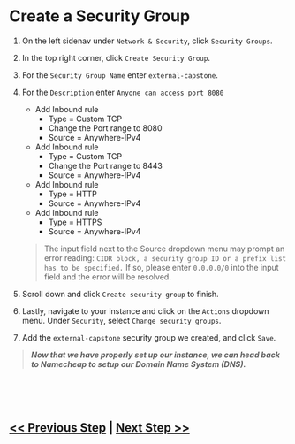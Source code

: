 # Create a Security Group

1. On the left sidenav under `Network & Security`, click `Security Groups`.
2. In the top right corner, click `Create Security Group`.
3. For the `Security Group Name` enter `external-capstone`.
4. For the `Description` enter `Anyone can access port 8080`
    - Add Inbound rule
        - Type = Custom TCP
        - Change the Port range  to 8080
        - Source = Anywhere-IPv4
    - Add Inbound rule
        - Type = Custom TCP
        - Change the Port range  to 8443
        - Source = Anywhere-IPv4
    - Add Inbound rule
        - Type = HTTP
        - Source = Anywhere-IPv4
    - Add Inbound rule
        - Type = HTTPS
        - Source = Anywhere-IPv4
    > The input field next to the Source dropdown menu may prompt an error reading: `CIDR block, a security group ID or a prefix list has to be specified.` If so, please enter `0.0.0.0/0` into the input field and the error will be resolved.
5. Scroll down and click `Create security group` to finish.

6. Lastly, navigate to your instance and click on the `Actions` dropdown menu. Under `Security`, select `Change security groups`.
7. Add the `external-capstone` security group we created, and click `Save`.

> ***Now that we have properly set up our instance, we can head back to Namecheap to setup our Domain Name System (DNS).***

<br>
<br>
<br>

## [<< Previous Step](1.aws-console.md) | [Next Step >>](3.dns.md)

